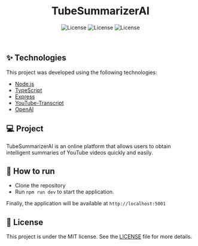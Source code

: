# <h1 align="center">TubeSummarizerAI</h1>

<p align="center">
  <img alt="License" src="https://img.shields.io/static/v1?label=license&message=MIT&color=8257E5&labelColor=000000">
  <img alt="License" src="https://img.shields.io/static/v1?label=Language&message=Node.js&color=8257E5&labelColor=000000">
  <img alt="License" src="https://img.shields.io/static/v1?label=Version&message=1.0&color=8257E5&labelColor=000000">
</p>

<br>

## ✨ Technologies

This project was developed using the following technologies:

- [Node.js](https://nodejs.org/en/)
- [TypeScript](https://www.typescriptlang.org/)
- [Express](https://expressjs.com/pt-br/)
- [YouTube-Transcript](https://youtubetranscript.com/)
- [OpenAI](https://openai.com/)

## 💻 Project

TubeSummarizerAI is an online platform that allows users to obtain intelligent summaries of YouTube videos quickly and easily.

## 🚀 How to run

- Clone the repository
- Run `npm run dev` to start the application.

Finally, the application will be available at `http://localhost:5001`

## 📄 License

This project is under the MIT license. See the [LICENSE](LICENSE.md) file for more details.
